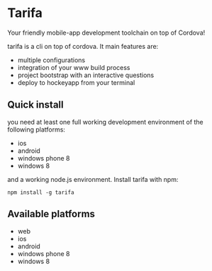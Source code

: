 # Tarifa

Your friendly mobile-app development toolchain on top of Cordova!

tarifa is a cli on top of cordova. It main features are:

* multiple configurations
* integration of your www build process
* project bootstrap with an interactive questions
* deploy to hockeyapp from your terminal

## Quick install

you need at least one full working development environment of the following platforms:

* ios
* android
* windows phone 8
* windows 8

and a working node.js environment. Install tarifa with npm:

```
npm install -g tarifa
```

## Available platforms

* web
* ios
* android
* windows phone 8
* windows 8
